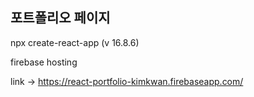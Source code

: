 포트폴리오 페이지
-------------------------------

npx create-react-app (v 16.8.6)

firebase hosting

link -> https://react-portfolio-kimkwan.firebaseapp.com/

